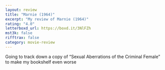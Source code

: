 ```yaml
---
layout: review
title: "Marnie (1964)"
excerpt: "My review of Marnie (1964)"
rating: "4.0"
letterboxd_url: https://boxd.it/3NlFZh
mst3k: false
rifftrax: false
category: movie-review
---
```


Going to track down a copy of “Sexual Aberrations of the Criminal Female” to make my bookshelf even worse
